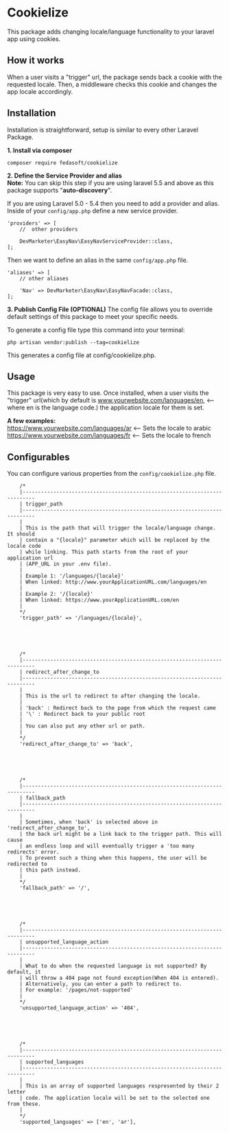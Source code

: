 # Cookielize 
This package adds changing locale/language functionality to your laravel app using cookies.

## How it works
When a user visits a "trigger" url, the package sends back a cookie with the requested locale. Then, a middleware checks this cookie and changes the app locale accordingly.

## Installation
Installation is straightforward, setup is similar to every other Laravel Package.

**1. Install via composer**
```
composer require fedasoft/cookielize
```

**2. Define the Service Provider and alias**  
**Note:** You can skip this step if you are using laravel 5.5 and above as this package supports "**auto-discovery**".  

If you are using Laravel 5.0 - 5.4 then you need to add a provider and alias. Inside of your `config/app.php` define a new service provider.
```
'providers' => [
	//  other providers

	DevMarketer\EasyNav\EasyNavServiceProvider::class,
];
```

Then we want to define an alias in the same `config/app.php` file.
```
'aliases' => [
	// other aliases

	'Nav' => DevMarketer\EasyNav\EasyNavFacade::class,
];
```

**3. Publish Config File (OPTIONAL)**
The config file allows you to override default settings of this package to meet your specific needs.

To generate a config file type this command into your terminal:
```
php artisan vendor:publish --tag=cookielize
```
This generates a config file at config/cookielize.php.

## Usage
This package is very easy to use. Once installed, when a user visits the "trigger" url(which by default is www.yourwebsite.com/languages/en, <--where en is the language code.) the application locale for them is set.

**A few examples:**  
https://www.yourwebsite.com/languages/ar <-- Sets the locale to arabic  
https://www.yourwebsite.com/languages/fr <-- Sets the locale to french

## Configurables
You can configure various properties from the `config/cookielize.php` file.
```
    /*
    |--------------------------------------------------------------------------
    | trigger_path
    |--------------------------------------------------------------------------
    |
    | This is the path that will trigger the locale/language change. It should 
    | contain a "{locale}" parameter which will be replaced by the locale code 
    | while linking. This path starts from the root of your application url
    | (APP_URL in your .env file).
    |
    | Example 1: '/languages/{locale}'
    | When linked: http://www.yourApplicationURL.com/languages/en
    | 
    | Example 2: '/{locale}'
    | When linked: https://www.yourApplicationURL.com/en
    |
    */
    'trigger_path' => '/languages/{locale}',





    /*
    |--------------------------------------------------------------------------
    | redirect_after_change_to
    |--------------------------------------------------------------------------
    |
    | This is the url to redirect to after changing the locale.
    |
    | 'back' : Redirect back to the page from which the request came
    | '\' : Redirect back to your public root
    | 
    | You can also put any other url or path.
    |
    */
    'redirect_after_change_to' => 'back',





    /*
    |--------------------------------------------------------------------------
    | fallback_path
    |--------------------------------------------------------------------------
    |
    | Sometimes, when 'back' is selected above in 'redirect_after_change_to',
    | the back url might be a link back to the trigger path. This will cause
    | an endless loop and will eventually trigger a 'too many redirects' error.
    | To prevent such a thing when this happens, the user will be redirected to 
    | this path instead.
    |
    */
    'fallback_path' => '/',





    /*
    |--------------------------------------------------------------------------
    | unsupported_language_action
    |--------------------------------------------------------------------------
    |
    | What to do when the requested language is not supported? By default, it
    | will throw a 404 page not found exception(When 404 is entered). 
    | Alternatively, you can enter a path to redirect to.
    | For example: '/pages/not-supported'
    |
    */
    'unsupported_language_action' => '404',





    /*
    |--------------------------------------------------------------------------
    | supported_languages
    |--------------------------------------------------------------------------
    |
    | This is an array of supported languages respresented by their 2 letter
    | code. The application locale will be set to the selected one from these.
    |
    */
    'supported_languages' => ['en', 'ar'],
```